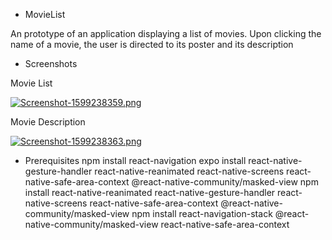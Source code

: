 * MovieList

An prototype of an application displaying a list of movies. Upon clicking the name of a movie, the user is directed to its poster and its description

* Screenshots


Movie List


[![Screenshot-1599238359.png](https://i.postimg.cc/vBcbc195/Screenshot-1599238359.png)](https://postimg.cc/jw0G1SMj)


Movie Description

[![Screenshot-1599238363.png](https://i.postimg.cc/mk94y0mD/Screenshot-1599238363.png)](https://postimg.cc/rRq78YXX)


* Prerequisites
npm install react-navigation
expo install react-native-gesture-handler react-native-reanimated react-native-screens react-native-safe-area-context @react-native-community/masked-view
npm install react-native-reanimated react-native-gesture-handler react-native-screens react-native-safe-area-context @react-native-community/masked-view
npm install react-navigation-stack @react-native-community/masked-view react-native-safe-area-context
